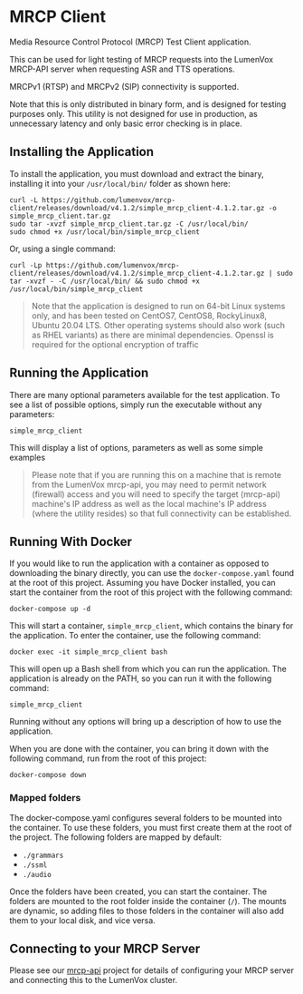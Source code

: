 # MRCP Client

Media Resource Control Protocol (MRCP) Test Client application.

This can be used for light testing of MRCP requests into the LumenVox
MRCP-API server when requesting ASR and TTS operations.

MRCPv1 (RTSP) and MRCPv2 (SIP) connectivity is supported.

Note that this is only distributed in binary form, and is designed for
testing purposes only. This utility is not designed for use in production,
as unnecessary latency and only basic error checking is in place.

## Installing the Application

To install the application, you must download and extract the binary, installing
it into your `/usr/local/bin/` folder as shown here:

```shell
curl -L https://github.com/lumenvox/mrcp-client/releases/download/v4.1.2/simple_mrcp_client-4.1.2.tar.gz -o simple_mrcp_client.tar.gz
sudo tar -xvzf simple_mrcp_client.tar.gz -C /usr/local/bin/
sudo chmod +x /usr/local/bin/simple_mrcp_client
```

Or, using a single command:

```shell
curl -Lp https://github.com/lumenvox/mrcp-client/releases/download/v4.1.2/simple_mrcp_client-4.1.2.tar.gz | sudo tar -xvzf - -C /usr/local/bin/ && sudo chmod +x /usr/local/bin/simple_mrcp_client
```

> Note that the application is designed to run on 64-bit Linux systems only,
> and has been tested on CentOS7, CentOS8, RockyLinux8, Ubuntu 20.04 LTS.
> Other operating systems should also work (such as RHEL variants) as there
> are minimal dependencies. Openssl is required for the optional encryption
> of traffic

## Running the Application

There are many optional parameters available for the test application. To see
a list of possible options, simply run the executable without any parameters:

```shell
simple_mrcp_client
```

This will display a list of options, parameters as well as some simple
examples

> Please note that if you are running this on a machine that is remote from
> the LumenVox mrcp-api, you may need to permit network (firewall) access
> and you will need to specify the target (mrcp-api) machine's IP address
> as well as the local machine's IP address (where the utility resides) so
> that full connectivity can be established.

## Running With Docker

If you would like to run the application with a container as opposed to
downloading the binary directly, you can use the `docker-compose.yaml`
found at the root of this project. Assuming you have Docker installed, you
can start the container from the root of this project with the following
command:
```shell
docker-compose up -d
```
This will start a container, `simple_mrcp_client`, which contains the
binary for the application. To enter the container, use the following
command:
```shell
docker exec -it simple_mrcp_client bash
```
This will open up a Bash shell from which you can run the application. The
application is already on the PATH, so you can run it with the following
command:
```shell
simple_mrcp_client
```
Running without any options will bring up a description of how to use the
application.

When you are done with the container, you can bring it down with the
following command, run from the root of this project:
```shell
docker-compose down
```

### Mapped folders
The docker-compose.yaml configures several folders to be mounted into the
container. To use these folders, you must first create them at the root of
the project. The following folders are mapped by default:
* `./grammars`
* `./ssml`
* `./audio`

Once the folders have been created, you can start the container. The
folders are mounted to the root folder inside the container (`/`). The
mounts are dynamic, so adding files to those folders in the container will
also add them to your local disk, and vice versa.
 
## Connecting to your MRCP Server

Please see our [mrcp-api](https://github.com/lumenvox/mrcp-api) project for
details of configuring your MRCP server and connecting this to the LumenVox
cluster.
